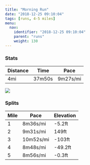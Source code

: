 ```yaml
---
title: "Morning Run"
date: "2018-12-25 09:10:04"
tags: [runs, 4-5 miles]
menu:
  nav:
    identifier: "2018-12-25 09:10:04"
    parent: "runs"
    weight: 130
---
```


### Stats

| Distance | Time | Pace |
|----------|------|------|
|4mi|37m50s|9m27s/mi|

<img src='https://maps.googleapis.com/maps/api/staticmap?maptype=roadmap&path=enc:mye`Gc_avCoEtAv@hSrGf@dDzJxBoFcJkNmFkD^pMlGbAfJtY{D~AeF`J}CoBgGNaDtB|Ch@mJpAvApAdHk@_EbCpBpC~@aBeCnBj@pEiHTeEoL~CwCyEKbAuBlCCgAaAvAe@?iEfJ[MyLsBeH~@{TeDeMn@yDfBgAcAeLtBcA&key=AIzaSyC1MId7bFpkLXNAaYhBSTb8jLyiSqzbDtM&size=800x800&markers=color:yellow|label:S|42.14183,24.7501&markers=color:green|label:F|42.144079999999995,24.754559999999998'>

### Splits

| Mile | Pace | Elevation |
|------|------|-----------|
|1|8m36s/mi|-5.2ft|
|2|9m31s/mi|149ft|
|3|10m52s/mi|-103ft|
|4|8m48s/mi|-49.2ft|
|5|8m56s/mi|-0.3ft|
